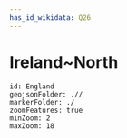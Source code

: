 ```yaml
---
has_id_wikidata: Q26 
---
```


# Ireland~North 

```leaflet
id: England
geojsonFolder: .//
markerFolder: ./
zoomFeatures: true 
minZoom: 2 
maxZoom: 18
```

